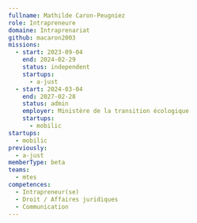 ```yaml
---
fullname: Mathilde Caron-Peugniez
role: Intrapreneure
domaine: Intraprenariat
github: macaron2003
missions:
  - start: 2023-09-04
    end: 2024-02-29
    status: independent
    startups:
      - a-just
  - start: 2024-03-04
    end: 2027-02-28
    status: admin
    employer: Ministère de la transition écologique
    startups:
      - mobilic
startups:
  - mobilic
previously:
  - a-just
memberType: beta
teams:
  - mtes
competences:
  - Intrapreneur(se)
  - Droit / Affaires juridiques
  - Communication
---
```

